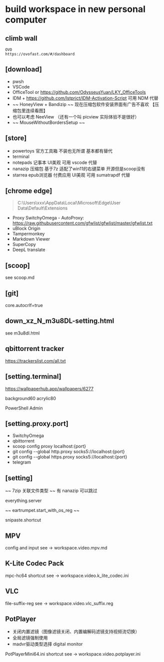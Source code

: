 # build workspace in new personal computer

## climb wall
```
OVO
https://ovofast.com/#/dashboard
```

## [download]

- pwsh
- VSCode
- OfficeTool or https://github.com/OdysseusYuan/LKY_OfficeTools
- IDM + https://github.com/lstprjct/IDM-Activation-Script  可用 NDM 代替
- ~~ HoneyView + Bandizip ~~  现在压缩包软件安装界面有广告不喜欢 【压缩包里连续看图】
- 也可以考虑 NeeView （还有一个叫 picview 实际体验不是很好）
- ~~ MouseWithoutBordersSetup ~~


## [store]

- powertoys  官方工具箱 不装也无所谓 基本都有替代
- terminal
- notepads  记事本 UI美观 可用 vscode 代替
- nanazip  压缩包 基于7z 适配了win11的右键菜单 开源但是scoop没有
- starrea  epub浏览器 付费应用 UI美观 可用 sumatrapdf 代替


## [chrome edge]

> C:\Users\xxx\AppData\Local\Microsoft\Edge\User Data\Default\Extensions

- Proxy SwitchyOmega - AutoProxy: https://raw.githubusercontent.com/gfwlist/gfwlist/master/gfwlist.txt
- uBlock Origin
- Tampermonkey
- Markdown Viewer
- SuperCopy
- DeepL translate

## [scoop]

see scoop.md

## [git]

core.autocrlf=true

## down_xz_N_m3u8DL-setting.html

see m3u8dl.html

## qbittorrent tracker
https://trackerslist.com/all.txt


## [setting.terminal]

https://wallpaperhub.app/wallpapers/6277

background60 acrylic80

PowerShell Admin

## [setting.proxy.port]

- SwitchyOmega
- qbittorrent
- scoop config proxy localhost:{port}
- git config --global http.proxy socks5://localhost:{port}
- git config --global https.proxy socks5://localhost:{port}
- telegram

## [setting]

~~ 7zip 关联文件类型 ~~  有 nanazip 可以跳过

everything.server

~~ eartrumpet.start_with_os_reg ~~

snipaste.shortcut

## MPV

config and input see -> workspace.video.mpv.md

## K-Lite Codec Pack

mpc-hc64 shortcut see -> workspace.video.k_lite_codec.ini

## VLC

file-suffix-reg see -> workspace.video.vlc_suffix.reg

## PotPlayer

- 关闭内置滤镜（图像滤镜关闭、内置编解码滤镜支持视频流切换）
- 全局滤镜强制使用
- madvr驱动类型选择 digital monitor

PotPlayerMini64.ini shortcut see -> workspace.video.potplayer.ini

